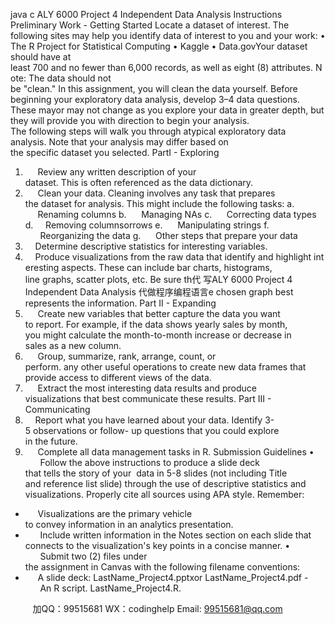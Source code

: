 java c
ALY 6000 Project 4
Independent Data Analysis
Instructions
Preliminary Work - Getting Started
Locate a dataset of interest. The following sites may help you identify data of interest to you and your work:
• The R Project for Statistical Computing
• Kaggle
• Data.govYour dataset should have at least 700 and no fewer than 6,000 records, as well as eight (8) attributes. Note: The data should not be "clean." In this assignment, you will clean the data yourself.
Before beginning your exploratory data analysis, develop 3–4 data questions. These mayor may not change as you explore your data in greater depth, but they will provide you with direction to begin your analysis. The following steps will walk you through atypical exploratory data analysis. Note that your analysis may differ based on the specific dataset you selected.
PartI - Exploring
1.      Review any written description of your dataset. This is often referenced as the data dictionary.
2.      Clean your data. Cleaning involves any task that prepares the dataset for analysis. This might include the following tasks:
a.      Renaming columns
b.      Managing NAs
c.      Correcting data types
d.     Removing columnsorrows
e.      Manipulating strings
f.       Reorganizing the data
g.      Other steps that prepare your data
3.     Determine descriptive statistics for interesting variables.
4.     Produce visualizations from the raw data that identify and highlight interesting
aspects. These can include bar charts, histograms, line graphs, scatter plots, etc. Be sure th代 写ALY 6000 Project 4 Independent Data Analysis
代做程序编程语言e chosen graph best represents the information.
Part II - Expanding
1.      Create new variables that better capture the data you want to report. For example, if the data shows yearly sales by month, you might calculate the month-to-month increase or decrease in sales as a new column.
2.      Group, summarize, rank, arrange, count, or perform. any other useful operations to create new data frames that provide access to different views of the data.
3.      Extract the most interesting data results and produce visualizations that best communicate these results.
Part III - Communicating
1.     Report what you have learned about your data. Identify 3-5 observations or follow- up questions that you could explore in the future.
2.      Complete all data management tasks in R.
Submission Guidelines
•       Follow the above instructions to produce a slide deck that tells the story of your  data in 5-8 slides (not including Title and reference list slide) through the use of descriptive statistics and visualizations. Properly cite all sources using APA style. Remember:
-      Visualizations are the primary vehicle to convey information in an analytics presentation.
-       Include written information in the Notes section on each slide that connects to the visualization's key points in a concise manner.
•       Submit two (2) files under the assignment in Canvas with the following filename conventions:
-      A slide deck: LastName_Project4.pptxor LastName_Project4.pdf
-      An R script. LastName_Project4.R.

         
加QQ：99515681  WX：codinghelp  Email: 99515681@qq.com
